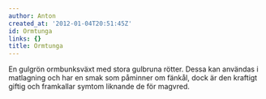 ```yaml
---
author: Anton
created_at: '2012-01-04T20:51:45Z'
id: Ormtunga
links: {}
title: Ormtunga
---
```


En gulgrön ormbunksväxt med stora gulbruna rötter. Dessa kan användas i matlagning och har en smak
som påminner om fänkål, dock är den kraftigt giftig och framkallar symtom liknande de för magvred.
